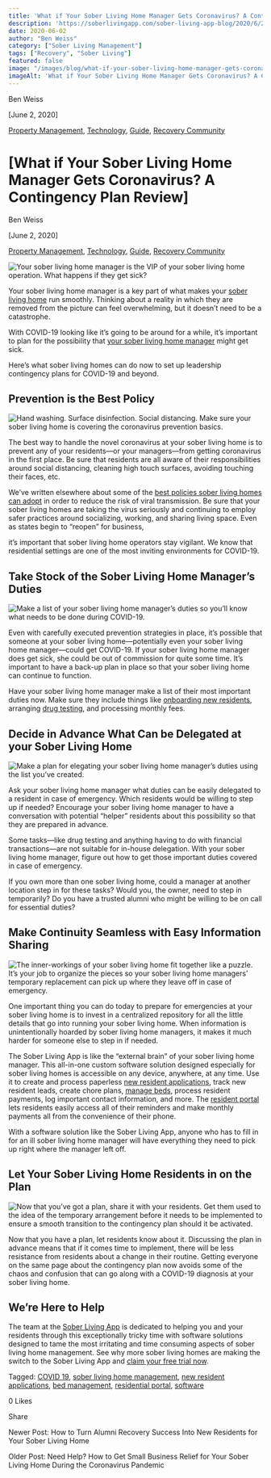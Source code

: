 ```yaml
---
title: 'What if Your Sober Living Home Manager Gets Coronavirus? A Contingency Plan Review'
description: 'https://soberlivingapp.com/sober-living-app-blog/2020/6/2/what-if-your-sober-living-home-manager-gets-coronavirus-a-contingency-plan-review'
date: 2020-06-02
author: "Ben Weiss"
category: ["Sober Living Management"]
tags: ["Recovery", "Sober Living"]
featured: false
image: "/images/blog/what-if-your-sober-living-home-manager-gets-coronavirus-a-contingency-plan-review/Screenshot_2020-05-28_at_2.43.46_PM.png"
imageAlt: 'What if Your Sober Living Home Manager Gets Coronavirus? A Contingency Plan Review'
---
```


Ben Weiss

[June 2, 2020]

[Property Management](/sober-living-app-blog/category/Property+Management), [Technology](/sober-living-app-blog/category/Technology), [Guide](/sober-living-app-blog/category/Guide), [Recovery Community](/sober-living-app-blog/category/Recovery+Community)

#  [What if Your Sober Living Home Manager Gets Coronavirus? A Contingency Plan Review]

Ben Weiss

[June 2, 2020]

[Property Management](/sober-living-app-blog/category/Property+Management), [Technology](/sober-living-app-blog/category/Technology), [Guide](/sober-living-app-blog/category/Guide), [Recovery Community](/sober-living-app-blog/category/Recovery+Community)

![Your sober living home manager is the VIP of your sober living home operation. What happens if they get sick?](/images/blog/what-if-your-sober-living-home-manager-gets-coronavirus-a-contingency-plan-review/Screenshot_2020-05-28_at_2.43.19_PM.png)

Your sober living home manager is a key part of what makes your [sober living home](https://soberlivingapp.com/sober-living-app-blog/2020/3/31/5-ways-coronavirus-is-changing-the-sober-living-industrynbsp) run smoothly. Thinking about a reality in which they are removed from the picture can feel overwhelming, but it doesn’t need to be a catastrophe. 

With COVID-19 looking like it’s going to be around for a while, it’s important to plan for the possibility that [your sober living home manager](https://soberlivingapp.com/sober-living-app-blog/2020/3/3/5-things-all-of-the-best-sober-living-home-managers-have-in-common) might get sick. 

Here’s what sober living homes can do now to set up leadership contingency plans for COVID-19 and beyond.

## Prevention is the Best Policy

![Hand washing. Surface disinfection. Social distancing. Make sure your sober living home is covering the coronavirus prevention basics.](/images/blog/what-if-your-sober-living-home-manager-gets-coronavirus-a-contingency-plan-review/Screenshot_2020-05-28_at_2.42.51_PM.png)

The best way to handle the novel coronavirus at your sober living home is to prevent any of your residents—or your managers—from getting coronavirus in the first place. Be sure that residents are all aware of their responsibilities around social distancing, cleaning high touch surfaces, avoiding touching their faces, etc. 

We’ve written elsewhere about some of the [best policies sober living homes can adopt](https://soberlivingapp.com/sober-living-app-blog/2020/4/21/3-coronavirus-changes-your-sober-living-home-needs-to-make-this-week) in order to reduce the risk of viral transmission. Be sure that your sober living homes are taking the virus seriously and continuing to employ safer practices around socializing, working, and sharing living space. Even as states begin to “reopen” for business, 

it’s important that sober living home operators stay vigilant. We know that residential settings are one of the most inviting environments for COVID-19.  

## Take Stock of the Sober Living Home Manager’s Duties 

![Make a list of your sober living home manager’s duties so you’ll know what needs to be done during COVID-19.](/images/blog/what-if-your-sober-living-home-manager-gets-coronavirus-a-contingency-plan-review/Screenshot_2020-05-28_at_2.43.46_PM.png)

Even with carefully executed prevention strategies in place, it’s possible that someone at your sober living home—potentially even your sober living home manager—could get COVID-19. If your sober living home manager does get sick, she could be out of commission for quite some time. It’s important to have a back-up plan in place so that your sober living home can continue to function. 

Have your sober living home manager make a list of their most important duties now. Make sure they include things like [onboarding new residents](https://soberlivingapp.com/sober-living-app-blog/2020/3/17/mastering-admissions-at-your-sober-living-home), arranging [drug testing](https://soberlivingapp.com/sober-living-app-blog/2019/12/17/how-to-streamline-drug-testing-at-your-sober-living-home), and processing monthly fees. 

## Decide in Advance What Can be Delegated at your Sober Living Home

![Make a plan for elegating your sober living home manager’s duties using the list you’ve created.](/images/blog/what-if-your-sober-living-home-manager-gets-coronavirus-a-contingency-plan-review/Screenshot_2020-05-28_at_2.44.09_PM.png)

Ask your sober living home manager what duties can be easily delegated to a resident in case of emergency. Which residents would be willing to step up if needed? Encourage your sober living home manager to have a conversation with potential “helper” residents about this possibility so that they are prepared in advance. 

Some tasks—like drug testing and anything having to do with financial transactions—are not suitable for in-house delegation. With your sober living home manager, figure out how to get those important duties covered in case of emergency. 

If you own more than one sober living home, could a manager at another location step in for these tasks? Would you, the owner, need to step in temporarily? Do you have a trusted alumni who might be willing to be on call for essential duties? 

## Make Continuity Seamless with Easy Information Sharing 

![The inner-workings of your sober living home fit together like a puzzle. It’s your job to organize the pieces so your sober living home managers’ temporary replacement can pick up where they leave off in case of emergency.](/images/blog/what-if-your-sober-living-home-manager-gets-coronavirus-a-contingency-plan-review/Screenshot_2020-05-28_at_2.44.46_PM.png)

One important thing you can do today to prepare for emergencies at your sober living home is to invest in a centralized repository for all the little details that go into running your sober living home. When information is unintentionally hoarded by sober living home managers, it makes it much harder for someone else to step in if needed. 

The Sober Living App is like the “external brain” of your sober living home manager. This all-in-one custom software solution designed especially for sober living homes is accessible on any device, anywhere, at any time. Use it to create and process paperless [new resident applications](https://soberlivingapp.com/sober-living-app-blog/2020/4/28/introducing-our-new-resident-application-for-the-sober-living-home-app), track new resident leads, create chore plans, [manage beds](../../../../housing.html), process resident payments, log important contact information, and more. The [resident portal](../../../../portal.html) lets residents easily access all of their reminders and make monthly payments all from the convenience of their phone.

With a software solution like the Sober Living App, anyone who has to fill in for an ill sober living home manager will have everything they need to pick up right where the manager left off.

## Let Your Sober Living Home Residents in on the Plan 

![Now that you’ve got a plan, share it with your residents. Get them used to the idea of the temporary arrangement before it needs to be implemented to ensure a smooth transition to the contingency plan should it be activated.](/images/blog/what-if-your-sober-living-home-manager-gets-coronavirus-a-contingency-plan-review/Screenshot_2020-05-28_at_2.51.08_PM.png)

Now that you have a plan, let residents know about it. Discussing the plan in advance means that if it comes time to implement, there will be less resistance from residents about a change in their routine. Getting everyone on the same page about the contingency plan now avoids some of the chaos and confusion that can go along with a COVID-19 diagnosis at your sober living home. 

## We’re Here to Help 

The team at the [Sober Living App](/) is dedicated to helping you and your residents through this exceptionally tricky time with software solutions designed to tame the most irritating and time consuming aspects of sober living home management. See why more sober living homes are making the switch to the Sober Living App and [claim your free trial now](https://signup.behavehealth.com/?product=sober_living_app). 

Tagged: [COVID 19](https://soberlivingapp.com/sober-living-app-blog/tag/COVID+19), [sober living home management](/sober-living-app-blog/tag/sober+living+home+management), [new resident applications](https://soberlivingapp.com/sober-living-app-blog/tag/new+resident+applications), [bed management](https://soberlivingapp.com/sober-living-app-blog/tag/bed+management), [residential portal](https://soberlivingapp.com/sober-living-app-blog/tag/residential+portal), [software](/sober-living-app-blog/tag/software)

0 Likes

Share

Newer Post: How to Turn Alumni Recovery Success Into New Residents for Your Sober Living Home

Older Post: Need Help? How to Get Small Business Relief for Your Sober Living Home During the Coronavirus Pandemic